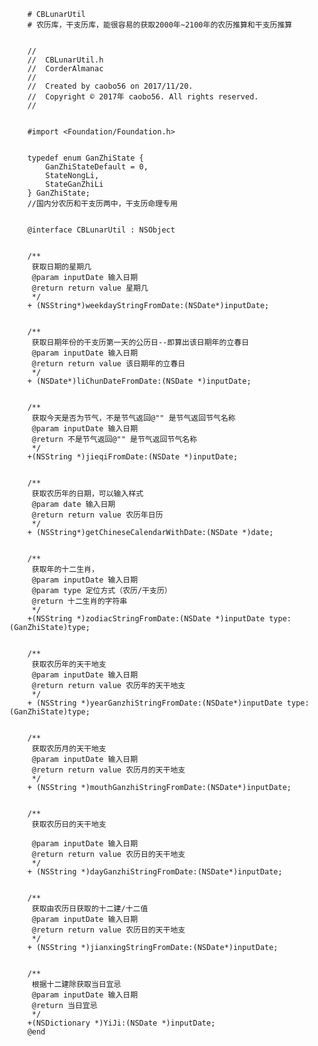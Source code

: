 		# CBLunarUtil
		# 农历库，干支历库，能很容易的获取2000年~2100年的农历推算和干支历推算


		//
		//  CBLunarUtil.h
		//  CorderAlmanac
		//
		//  Created by caobo56 on 2017/11/20.
		//  Copyright © 2017年 caobo56. All rights reserved.
		//


		#import <Foundation/Foundation.h>


		typedef enum GanZhiState {
		    GanZhiStateDefault = 0,
		    StateNongLi,
		    StateGanZhiLi
		} GanZhiState;
		//国内分农历和干支历两中，干支历命理专用


		@interface CBLunarUtil : NSObject


		/**
		 获取日期的星期几
		 @param inputDate 输入日期
		 @return return value 星期几
		 */
		+ (NSString*)weekdayStringFromDate:(NSDate*)inputDate;


		/**
		 获取日期年份的干支历第一天的公历日--即算出该日期年的立春日
		 @param inputDate 输入日期
		 @return return value 该日期年的立春日
		 */
		+ (NSDate*)liChunDateFromDate:(NSDate *)inputDate;


		/**
		 获取今天是否为节气，不是节气返回@"" 是节气返回节气名称
		 @param inputDate 输入日期
		 @return 不是节气返回@"" 是节气返回节气名称
		 */
		+(NSString *)jieqiFromDate:(NSDate *)inputDate;


		/**
		 获取农历年的日期，可以输入样式
		 @param date 输入日期
		 @return return value 农历年日历
		 */
		+ (NSString*)getChineseCalendarWithDate:(NSDate *)date;


		/**
		 获取年的十二生肖，
		 @param inputDate 输入日期
		 @param type 定位方式（农历/干支历）
		 @return 十二生肖的字符串
		 */
		+(NSString *)zodiacStringFromDate:(NSDate *)inputDate type:(GanZhiState)type;


		/**
		 获取农历年的天干地支
		 @param inputDate 输入日期
		 @return return value 农历年的天干地支
		 */
		+ (NSString *)yearGanzhiStringFromDate:(NSDate*)inputDate type:(GanZhiState)type;


		/**
		 获取农历月的天干地支
		 @param inputDate 输入日期
		 @return return value 农历月的天干地支
		 */
		+ (NSString *)mouthGanzhiStringFromDate:(NSDate*)inputDate;


		/**
		 获取农历日的天干地支
		 
		 @param inputDate 输入日期
		 @return return value 农历日的天干地支
		 */
		+ (NSString *)dayGanzhiStringFromDate:(NSDate*)inputDate;


		/**
		 获取由农历日获取的十二建/十二值
		 @param inputDate 输入日期
		 @return return value 农历日的天干地支
		 */
		+ (NSString *)jianxingStringFromDate:(NSDate*)inputDate;


		/**
		 根据十二建除获取当日宜忌
		 @param inputDate 输入日期
		 @return 当日宜忌
		 */
		+(NSDictionary *)YiJi:(NSDate *)inputDate;
		@end